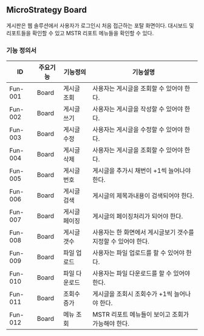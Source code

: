 ## MicroStrategy Board
게시판은 웹 솔루션에서 사용자가 로그인시 처음 접근하는 포탈 화면이다. 대시보드 및 리포트들을 확인할 수 있고 MSTR 리포트 메뉴들을 확인할 수 있다.
### 기능 정의서
|ID|주요기능|기능정의|기능설명|
|---|---|---|---|
|Fun-001|Board|게시글 조회|사용자는 게시글을 조회할 수 있어야 한다.                    |
|Fun-002|Board|게시글 쓰기|사용자는 게시글을 작성할 수 있어야 한다.|
|Fun-003|Board|게시글 수정|사용자는 게시글을 수정할 수 있어야 한다.|
|Fun-004|Board|게시글 삭제|사용자는 게시글을 조회할 수 있어야 한다.|
|Fun-005|Board|게시글 번호|게시글을 추가시 채번이 +1씩 늘어나야 한다.|
|Fun-006|Board|게시글 검색|게시글의 제목과내용이 검색되어야 한다.|
|Fun-007|Board|게시글 페이징|게시글의 페이징처리가 되어야 한다.|
|Fun-008|Board|게시글 갯수|사용자는 한 화면에서 게시글보기 갯수를 지정할 수 있어야 한다.|
|Fun-009|Board|파일 업로드|사용자는 파일 업로드를 할 수 있어야 한다.|
|Fun-010|Board|파일 다운로드|사용자는 파일 다운로드를 할 수 있어야 한다.|
|Fun-011|Board|조회수 증가|게시글을 조회시 조회수가 +1씩 늘어나야 한다.|
|Fun-012|Board|메뉴 조회|MSTR 리포트 메뉴들이 보이고 조회가 가능해야 한다.|

